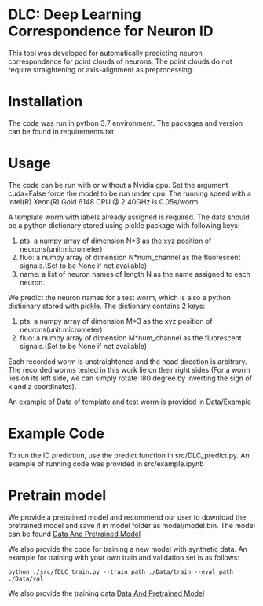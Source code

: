 # DLC: Deep Learning Correspondence for Neuron ID

This tool was developed for automatically predicting neuron correspondence for point clouds of neurons. The point clouds do not require straightening or axis-alignment as preprocessing. 

# Installation
The code was run in python 3.7 environment. The packages and version can be found in requirements.txt

# Usage
The code can be run with or without a Nvidia gpu. Set the argument cuda=False force the model to be run under cpu. The running speed with a Intel(R) Xeon(R) Gold 6148 CPU @ 2.40GHz is 0.05s/worm.

A template worm with labels already assigned is required. The data should be a python dictionary stored using pickle package with following keys:
1. pts: a numpy array of dimension N*3 as the xyz position of neurons(unit:micrometer)
2. fluo: a numpy array of dimension N*num_channel as the fluorescent signals.(Set to be None if not available)
3. name: a list of neuron names of length N as the name assigned to each neuron.

We predict the neuron names for a test worm, which is also a python dictionary stored with pickle. The dictionary contains 2 keys:
1. pts: a numpy array of dimension M*3 as the xyz position of neurons(unit:micrometer)
2. fluo: a numpy array of dimension M*num_channel as the fluorescent signals.(Set to be None if not available)

Each recorded worm is unstraightened and the head direction is arbitrary. The recorded worms tested in this work lie on their right sides.(For a worm lies on its left side, we can simply rotate 180 degree by inverting the sign of x and z coordinates). 

An example of Data of template and test worm is provided in Data/Example

# Example Code
To run the ID prediction, use the predict function in src/DLC_predict.py. An example of running code was provided in src/example.ipynb 

# Pretrain model
We provide a pretrained model and recommend our user to download the pretrained model and save it in model folder as model/model.bin. The model can be found <a href="https://osf.io/t7dzu/">Data And Pretrained Model</a>

We also provide the code for training a new model with synthetic data. An example for training with your own train and validation set is as follows:
```
python ./src/fDLC_train.py --train_path ./Data/train --eval_path ./Data/val
```
We also provide the training data <a href="https://osf.io/t7dzu/">Data And Pretrained Model</a>

